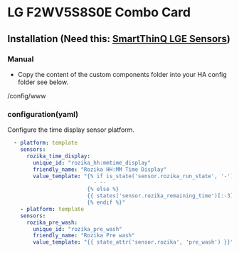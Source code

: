 # LG F2WV5S8S0E Combo Card

## Installation (Need this: [SmartThinQ LGE Sensors](https://github.com/ollo69/ha-smartthinq-sensors))

### Manual
- Copy the content of the custom components folder into your HA config folder see below.<br>
<config directory>
  /config/www

### configuration(yaml)
Configure the time display sensor platform.<br>
```yaml
  - platform: template
    sensors:
      rozika_time_display:
        unique_id: "rozika_hh:mmtime_display"
        friendly_name: "Rozika HH:MM Time Display"
        value_template: "{% if is_state('sensor.rozika_run_state', '-') %}
                           - --
                         {% else %}
                         {{ states('sensor.rozika_remaining_time')[:-3]}}
                         {% endif %}"
    - platform: template
    sensors:
      rozika_pre_wash:
        unique_id: "rozika_pre_wash"
        friendly_name: "Rozika Pre wash"
        value_template: "{{ state_attr('sensor.rozika', 'pre_wash') }}"
  ```
